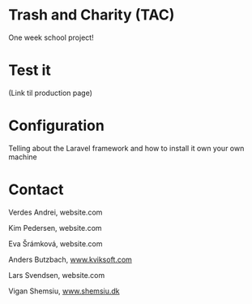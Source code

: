 # Trash and Charity (TAC)
One week school project!

# Test it
(Link til production page)

# Configuration
Telling about the Laravel framework and how to install it own your own machine

# Contact
Verdes Andrei, website.com

Kim Pedersen, website.com

Eva Šrámková, website.com

Anders Butzbach, www.kviksoft.com

Lars Svendsen, website.com

Vigan Shemsiu, www.shemsiu.dk